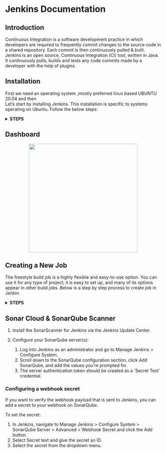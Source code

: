 # Jenkins Documentation

## Introduction 

Continuous Integration is a software development practice in which developers are required to frequently commit changes to the source code in a shared repository. Each commit is then continuously pulled & built. Jenkins is an open source, Continuous Integration (CI) tool, written in Java. It continuously pulls, builds and tests any code commits made by a developer with the help of plugins.

## Installation
First we need an operating system ,mostly preferred linux based UBUNTU 20.04 and then <br>
Let’s start by installing Jenkins. This installation is specific to systems operating on Ubuntu. Follow the below steps:

<details><summary><b>STEPS</b></summary>

Step 1: Install Java
```
$ sudo apt update
$ sudo apt install openjdk-8-jdk
```

Step 2: Add Jenkins Repository
```
$ wget -q -O - https://pkg.jenkins.io/debian/jenkins.io.key | sudo apt-key add –
```

Step 3: Add Jenkins repo to the system
```
$ sudo sh -c 'echo deb http://pkg.jenkins.io/debian-stable binary/ > /etc/apt/sources.list.d/jenkins.list'
```

Step 4: Install Jenkins
```
$ sudo apt update
$ sudo apt install Jenkins
```

Step 5: Verify installation
``` 
$ systemctl status Jenkins
 ```

Step 6: Once Jenkins is up and running, access it from the link:
http://localhost:8080

Step 7: Then it asks for the installation of the resources and packages and set your admin credentials and then you are good to go

</details>


## Dashboard 

<p align="center">
<img src="https://1.bp.blogspot.com/-tV7SdU8H9wg/XrPX8DeO3KI/AAAAAAAADL8/A6S-gX6_DSU5DPgrVNSd-Zv4q25K7mTywCLcBGAsYHQ/s640/DevOpsArt-jenkins-plugin.PNG" width="350px" height=auto>
</p>
<!-- <details><summary><b>STEPS</b></summary>
</details> -->
<!--
<p align="center">
<img src="" width="350px" height=auto>
</p> -->

## Creating a New Job 
The freestyle build job is a highly flexible and easy-to-use option. You can use it for any type of project; it is easy to set up, and many of its options appear in other build jobs. Below is a step by step process to create job in Jenkin.

<details><summary><b>STEPS</b></summary>
1. Create New Item.

Click on "New Item" at the top left-hand side of your dashboard.
<p align="center">
<img src="https://www.guru99.com/images/1/091318_0458_HowtoCreate3.png" width="350px" height=auto>
</p>

2. Enter Item details

      In the next screen,
* Enter the name of the item you want to create. We shall use the "Hello world" for this demo.
* Select Freestyle project
* Click Okay
<p align="center">
<img src="https://www.guru99.com/images/1/091318_0458_HowtoCreate4.png" width="350px" height=auto>
</p>

3.  Enter Project details

      Enter the details of the project you want to test.
<p align="center">
<img src="https://www.guru99.com/images/1/091318_0458_HowtoCreate5.png" width="350px" height=auto>
</p>

4. Enter repository URL
<p align="center">
<img src="https://www.guru99.com/images/1/091318_0458_HowtoCreate6.png" width="350px" height=auto>
</p> 

5. Click Apply and Save Project and Build Source Code.
</details>

## Sonar Cloud & SonarQube Scanner 

1. Install the SonarScanner for Jenkins via the Jenkins Update Center.
2. Configure your SonarQube server(s):

      1. Log into Jenkins as an administrator and go to Manage Jenkins > Configure System.
      2. Scroll down to the SonarQube configuration section, click Add SonarQube, and add the values you're prompted for.
      3. The server authentication token should be created as a 'Secret Text' credential.

### Configuring a webhook secret
If you want to verify the webhook payload that is sent to Jenkins, you can add a secret to your webhook on SonarQube.

To set the secret:

1. In Jenkins, navigate to Manage Jenkins > Configure System > SonarQube Server > Advanced > Webhook Secret and click the Add button.
2. Select Secret text and give the secret an ID.
3. Select the secret from the dropdown menu.




